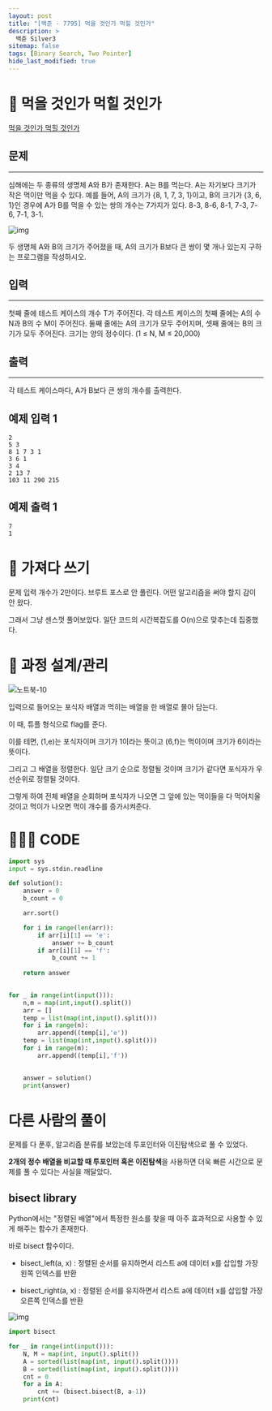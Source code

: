 ```yaml
---
layout: post
title: "[백준 - 7795] 먹을 것인가 먹힐 것인가"
description: >
  백준 Silver3
sitemap: false
tags: [Binary Search, Two Pointer]
hide_last_modified: true
---
```

# 🐊 먹을 것인가 먹힐 것인가

[먹을 것인가 먹힐 것인가](https://www.acmicpc.net/problem/7795)

## 문제
---
심해에는 두 종류의 생명체 A와 B가 존재한다. A는 B를 먹는다. A는 자기보다 크기가 작은 먹이만 먹을 수 있다. 예를 들어, A의 크기가 {8, 1, 7, 3, 1}이고, B의 크기가 {3, 6, 1}인 경우에 A가 B를 먹을 수 있는 쌍의 개수는 7가지가 있다. 8-3, 8-6, 8-1, 7-3, 7-6, 7-1, 3-1.

![img](https://www.acmicpc.net/upload/images/ee(1).png)

두 생명체 A와 B의 크기가 주어졌을 때, A의 크기가 B보다 큰 쌍이 몇 개나 있는지 구하는 프로그램을 작성하시오.

## 입력
---
첫째 줄에 테스트 케이스의 개수 T가 주어진다. 각 테스트 케이스의 첫째 줄에는 A의 수 N과 B의 수 M이 주어진다. 둘째 줄에는 A의 크기가 모두 주어지며, 셋째 줄에는 B의 크기가 모두 주어진다. 크기는 양의 정수이다. (1 ≤ N, M ≤ 20,000)

## 출력
---
각 테스트 케이스마다, A가 B보다 큰 쌍의 개수를 출력한다.


## 예제 입력 1 

```
2
5 3
8 1 7 3 1
3 6 1
3 4
2 13 7
103 11 290 215
```

## 예제 출력 1 

```
7
1
```

# 📖 가져다 쓰기

문제 입력 개수가 2만이다. 브루트 포스로 안 풀린다. 어떤 알고리즘을 써야 할지 감이 안 왔다.

그래서 그냥 센스껏 풀어보았다. 일단 코드의 시간복잡도를 O(n)으로 맞추는데 집중했다.

# 📐 과정 설계/관리

![노트북-10](https://user-images.githubusercontent.com/88064555/182356627-d4d5c30c-f199-4baa-94b5-c71302e6a353.jpg)

입력으로 들어오는 포식자 배열과 먹히는 배열을 한 배열로 몰아 담는다.

이 때, 튜플 형식으로 flag를 준다.

이를 테면, (1,e)는 포식자이며 크기가 1이라는 뜻이고 (6,f)는 먹이이며 크기가 6이라는 뜻이다.

그리고 그 배열을 정렬한다. 일단 크기 순으로 정렬될 것이며 크기가 같다면 포식자가 우선순위로 정렬될 것이다.

그렇게 하여 전체 배열을 순회하며 포식자가 나오면 그 앞에 있는 먹이들을 다 먹어치울 것이고 먹이가 나오면 먹이 개수를 증가시켜준다.

# 👨🏻‍💻 CODE

```python
import sys
input = sys.stdin.readline

def solution():
    answer = 0
    b_count = 0

    arr.sort()

    for i in range(len(arr)):
        if arr[i][1] == 'e':
            answer += b_count
        if arr[i][1] == 'f':
            b_count += 1
    
    return answer
    

for _ in range(int(input())):
    n,m = map(int,input().split())
    arr = []
    temp = list(map(int,input().split()))
    for i in range(n):
        arr.append((temp[i],'e'))
    temp = list(map(int,input().split()))
    for i in range(m):
        arr.append((temp[i],'f'))
    

    answer = solution()
    print(answer)
```

# 다른 사람의 풀이

문제를 다 푼후, 알고리즘 분류를 보았는데 투포인터와 이진탐색으로 풀 수 있었다. 

**2개의 정수 배열을 비교할 때 투포인터 혹은 이진탐색**을 사용하면 더욱 빠른 시간으로 문제를 풀 수 있다는 사실을 깨달았다.

## bisect library

Python에서는 "정렬된 배열"에서 특정한 원소를 찾을 때 아주 효과적으로 사용할 수 있게 해주는 함수가 존재한다.

바로 bisect 함수이다.

- bisect_left(a, x) : 정렬된 순서를 유지하면서 리스트 a에 데이터 x를 삽입할 가장 왼쪽 인덱스를 반환

- bisect_right(a, x) : 정렬된 순서를 유지하면서 리스트 a에 데이터 x를 삽입할 가장 오른쪽 인덱스를 반환

![img](https://velog.velcdn.com/images%2Fssongplay%2Fpost%2F5ee207f1-56ae-43fa-9584-a77cc069c6fd%2Fimage.png)

```python
import bisect

for _ in range(int(input())):
    N, M = map(int, input().split())
    A = sorted(list(map(int, input().split())))
    B = sorted(list(map(int, input().split())))
    cnt = 0
    for a in A:
        cnt += (bisect.bisect(B, a-1))
    print(cnt)
```

